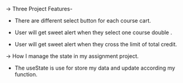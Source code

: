 → Three Project Features-
* There are different select button for each course cart.

* User will get sweet alert when they select one course double .

* User will get sweet alert when they cross the limit of total credit.


→ How I manage the state in my assignment project.

* The useState is use for store my data and update according my function.